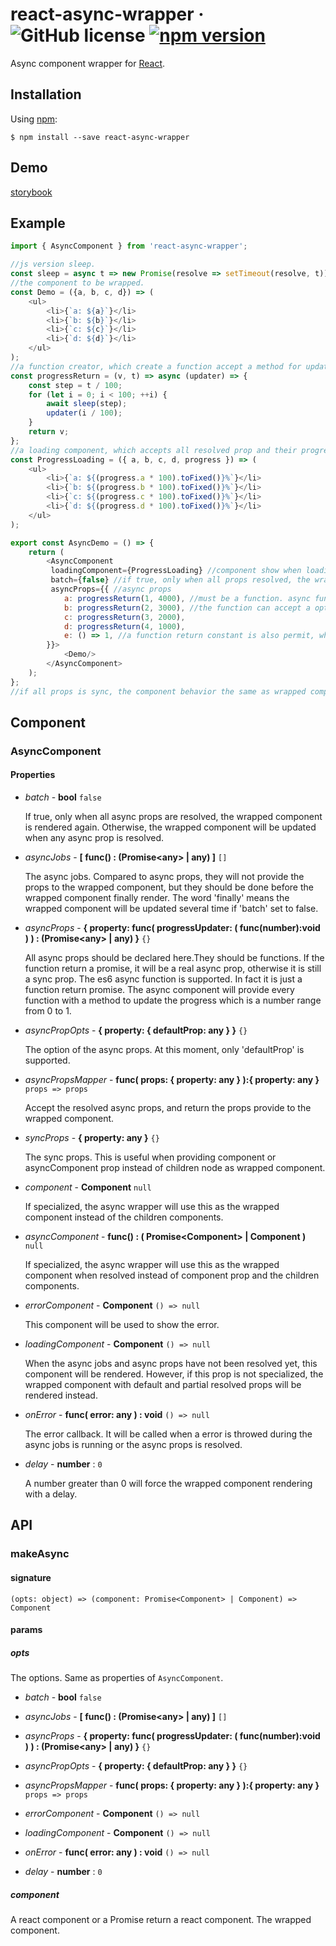 # react-async-wrapper &middot; ![GitHub license](https://img.shields.io/badge/license-MIT-blue.svg) [![npm version](https://img.shields.io/npm/v/react-async-wrapper.svg?style=flat)](https://www.npmjs.com/package/react-async-wrapper)

Async component wrapper for [React](https://reactjs.org/).

## Installation

Using [npm](https://www.npmjs.com/):

    $ npm install --save react-async-wrapper
    
## Demo

[storybook](https://vipcxj.github.io/react-async-wrapper/)

## Example
    
```javascript
import { AsyncComponent } from 'react-async-wrapper';

//js version sleep.
const sleep = async t => new Promise(resolve => setTimeout(resolve, t));
//the component to be wrapped.
const Demo = ({a, b, c, d}) => (
    <ul>
        <li>{`a: ${a}`}</li>
        <li>{`b: ${b}`}</li>
        <li>{`c: ${c}`}</li>
        <li>{`d: ${d}`}</li>
    </ul>
);
//a function creator, which create a function accept a method for updating the progress and return a promise.
const progressReturn = (v, t) => async (updater) => {
    const step = t / 100;
    for (let i = 0; i < 100; ++i) {
        await sleep(step);
        updater(i / 100);
    }
    return v;
};
//a loading component, which accepts all resolved prop and their progress.
const ProgressLoading = ({ a, b, c, d, progress }) => (
    <ul>
        <li>{`a: ${(progress.a * 100).toFixed()}%`}</li>
        <li>{`b: ${(progress.b * 100).toFixed()}%`}</li>
        <li>{`c: ${(progress.c * 100).toFixed()}%`}</li>
        <li>{`d: ${(progress.d * 100).toFixed()}%`}</li>
    </ul>
);

export const AsyncDemo = () => {
    return (
        <AsyncComponent
         loadingComponent={ProgressLoading} //component show when loading
         batch={false} //if true, only when all props resolved, the wrapped component will be render.
         asyncProps={{ //async props
            a: progressReturn(1, 4000), //must be a function. async function means async props.
            b: progressReturn(2, 3000), //the function can accept a optional progress updater method.
            c: progressReturn(3, 2000),
            d: progressReturn(4, 1000),
            e: () => 1, //a function return constant is also permit, which cause the prop is sync.
        }}>
            <Demo/>
        </AsyncComponent>
    );
};
//if all props is sync, the component behavior the same as wrapped component.

```

## Component

### AsyncComponent

#### Properties
- *batch* - **bool** `false`

  If true, only when all async props are resolved, the wrapped component is rendered again. 
  Otherwise, the wrapped component will be updated when any async prop is resolved.

- *asyncJobs* - **[ func() : (Promise\<any\> | any) ]** `[]`

  The async jobs. 
  Compared to async props, they will not provide the props to the wrapped component, 
  but they should be done before the wrapped component finally render.
  The word 'finally' means the wrapped component will be updated several time if 'batch' set to false.
  
- *asyncProps* - **{ property: func( progressUpdater: ( func(number):void ) ) : (Promise\<any> | any) }** `{}`

  All async props should be declared here.They should be functions. 
  If the function return a promise, it will be a real async prop, otherwise it is still a sync prop.
  The es6 async function is supported. In fact it is just a function return promise.
  The async component will provide every function with a method to update the progress which is a number range from 0 to 1.
  
- *asyncPropOpts* - **{ property: { defaultProp: any } }** `{}`

  The option of the async props. At this moment, only 'defaultProp' is supported.
  
- *asyncPropsMapper* - **func( props: { property: any } ):{ property: any }** `props => props`

  Accept the resolved async props, and return the props provide to the wrapped component.

- *syncProps* - **{ property: any }** `{}`

  The sync props. This is useful when providing component or asyncComponent prop instead of children node as wrapped component.
  
- *component* - **Component** `null`

  If specialized, the async wrapper will use this as the wrapped component instead of the children components.
  
- *asyncComponent* - **func() : ( Promise\<Component\> | Component )** `null`

  If specialized, the async wrapper will use this as the wrapped component when resolved instead of component prop and the children components.
  
- *errorComponent* - **Component** `() => null`

  This component will be used to show the error.
  
- *loadingComponent* - **Component** `() => null`

  When the async jobs and async props have not been resolved yet, this component will be rendered. 
  However, if this prop is not specialized, the wrapped component with default and partial resolved props will be rendered instead.
  
- *onError* - **func( error: any ) : void** `() => null`

  The error callback. 
  It will be called when a error is throwed 
  during the async jobs is running or the async props is resolved.
  
- *delay* - **number** : `0`

  A number greater than 0 will force the wrapped component rendering with a delay.

## API

### makeAsync

#### signature

`(opts: object) => (component: Promise<Component> | Component) => Component`

#### params

##### opts

The options. Same as properties of `AsyncComponent`.

- *batch* - **bool** `false`

- *asyncJobs* - **[ func() : (Promise\<any\> | any) ]** `[]`

- *asyncProps* - **{ property: func( progressUpdater: ( func(number):void ) ) : (Promise\<any> | any) }** `{}`

- *asyncPropOpts* - **{ property: { defaultProp: any } }** `{}`

- *asyncPropsMapper* - **func( props: { property: any } ):{ property: any }** `props => props`

- *errorComponent* - **Component** `() => null`

- *loadingComponent* - **Component** `() => null`

- *onError* - **func( error: any ) : void** `() => null`

- *delay* - **number** : `0`

##### component

A react component or a Promise return a react component. The wrapped component.

